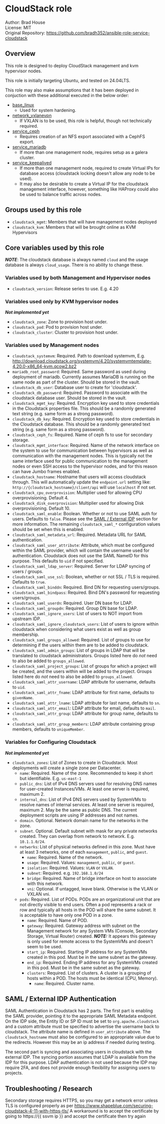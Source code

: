 # CloudStack role

Author: Brad House<br/>
License: MIT<br/>
Original Repository: https://github.com/bradh352/ansible-role-service-cloudstack

## Overview

This role is designed to deploy CloudStack management and kvm hypervisor nodes.

This role is initially targeting Ubuntu, and tested on 24.04LTS.

This role may also make assumptions that it has been deployed in conjuction
with these additional executed in the below order:
 - [base_linux](https://github.com/bradh352/ansible-role-base-linux)
   - Used for system hardening.
 - [network_vxlanevpn](https://github.com/bradh352/ansible-role-network-vxlanevpn)
   - If VXLAN is to be used, this role is helpful, though not technically
     required.
 - [service_ceph](https://github.com/bradh352/ansible-role-service-ceph)
   - Requires creation of an NFS export associated with a CephFS export.
 - [service_mariadb](https://github.com/bradh352/ansible-role-service-mariadb)
   - If more than one management node, requires setup as a galera cluster.
 - [service_keepalived](https://github.com/bradh352/ansible-role-service-keepalived)
   - If more than one management node, required to create Virtual IPs for
     database access (cloudstack locking doesn't allow any node to be used).
   - It may also be desirable to create a Virtual IP for the cloudstack
     management interface, however, something like HAProxy could also be used
     to balance traffic across nodes.

## Groups used by this role
- `cloudstack_mgmt`: Members that will have management nodes deployed
- `cloudstack_kvm`: Members that will be brought online as KVM Hypervisors

## Core variables used by this role

***NOTE***: The cloudstack database is always named `cloud` and the usage
database is always `cloud_usage`.  There is no ability to change these.

### Variables used by both Management and Hypervisor nodes

- `cloudstack_version`: Release series to use. E.g. 4.20

### Variables used only by KVM hypervisor nodes

***Not implemented yet***

- `cloudstack_zone`: Zone to provision host under.
- `cloudstack_pod`: Pod to provision host under.
- `cloudstack_cluster`: Cluster to provision host under.

### Variables used by Management nodes

- `cloudstack_systemvm`: Required. Path to download systemvm,
  E.g. http://download.cloudstack.org/systemvm/4.20/systemvmtemplate-4.20.0-x86_64-kvm.qcow2.bz2
- `mariadb_root_password`: Required. Same password as used during deployment of
  mariadb. Currently assumes MariaDB is running on the same node as part of the
  cluster.  Should be stored in the vault.
- `cloudstack_db_user`: Database user to create for 'cloudstack'.
- `cloudstack_db_password`: Required. Password to associate with the cloudstack
  database user.  Should be stored in the vault.
- `cloudstack_mgmt_key`: Required. Encryption key used to store credentials in
  the Cloudstack properties file. This should be a randomly generated text
  string (e.g. same form as a strong password).
- `cloudstack_db_key`: Required. Encryption key used to store credentials in
  the Cloudstack database. This should be a randomly generated text
  string (e.g. same form as a strong password).
- `cloudstack_ceph_fs`: Required. Name of ceph fs to use for secondary storage.
- `cloudstack_mgmt_interface`: Required. Name of the network interface on the
  system to use for communication between hypervisors as well as communication
  with the management nodes.  This is typically not the same interface used
  for public communication to the management nodes or even SSH access to the
  hypervisor nodes, and for this reason can have Jumbo frames enabled.
- `cloudstack_hostname`: Hostname that users will access cloudstack through.
  This will automatically update the `endpoint.url` setting like:
  `http://{cloudstack_hostname}/client/api` will use `localhost` if not set.
- `cloudstack_cpu_overprovision`: Multiplier used for allowing CPU
  overprovisioning.  Default 4.
- `cloudstack_disk_overprovision`: Multiplier used for allowing Disk
  overprovisioning.  Default 10.
- `cloudstack_saml_enable`: Boolean.  Whether or not to use SAML auth for users.
  Defaults to `false`. Please see the
  [SAML / External IDP](#saml---external-idp) section for more information.
  The remaining `cloudstack_saml_*` configuration values should be set when this
  is enabled.
- `cloudstack_saml_metadata_url`: Required. Metadata URL for SAML
  authentication.
- `cloudstack_saml_user_attribute`: Attribute, which must be configured within
  the SAML provider, which will contain the username used for authentication.
  Cloudstack does not use the SAML NameID for this purpose.  This defaults to
  `uid` if not specified.
- `cloudstack_saml_ldap_server`: Required. Server for LDAP syncing of
  users / groups.
- `cloudstack_saml_use_ssl`: Boolean, whether or not SSL / TLS is required.
  Defaults to `true`.
- `cloudstack_saml_binddn`: Required. Bind DN for requesting users/groups.
- `cloudstack_saml_bindpass`: Required. Bind DN's password for requesting
  users/groups.
- `cloudstack_saml_userdn`: Required. User DN base for LDAP.
- `cloudstack_saml_groupdn`: Required. Group DN base for LDAP.
- `cloudstack_saml_ignore_users`: List of users to NOT import from upstream IDP.
- `cloudstack_saml_ignore_cloudstack_users`: List of users to ignore within
  cloudstack when considering what users exist as well as group membership.
- `cloudstack_saml_groups_allowed`: Required.  List of groups to use for
  determining if the users within them are to be added to cloudstack.
- `cloudstack_saml_admin_groups`: List of groups in LDAP that will be translated
  to cloudstack administrators. Groups listed here do *not* need to also be
  added to `groups_allowed`.
- `cloudstack_saml_project_groups`: List of groups for which a project will be
  created, and the users within will be added to the project.  Groups listed
  here do *not* need to also be added to `groups_allowed`.
- `cloudstack_saml_attr_username`: LDAP attribute for username, defaults to
  `uid`.
- `cloudstack_saml_attr_fname`: LDAP attribute for first name, defaults to
  `givenName`.
- `cloudstack_saml_attr_lname`: LDAP attribute for last name, defaults to `sn`.
- `cloudstack_saml_attr_email`: LDAP attribute for email, defaults to `mail`.
- `cloudstack_saml_attr_group`: LDAP attribute for group name, defaults to `cn`.
- `cloudstack_saml_attr_group_members`: LDAP attribute containing group members,
  defaults to `uniqueMember`.

### Variables for Configuring Cloudstack

***Not implemented yet***

- `cloudstack_zones`: List of Zones to create in Cloudstack.  Most deployments
  will create a single zone per Datacenter.
  - `name`: Required. Name of the zone.  Recommended to keep it short but
    identifiable.  E.g. `us-east-1`
  - `public_dns`: List of IPv4 DNS servers used for resolving DNS names for
    user-created Instances/VMs. At least one server is required, maximum 2.
  - `internal_dns`: List of IPv4 DNS servers used by SystemVMs to resolve names
    of internal services. At least one server is required, maximum 2. May be the
    same as public DNS.  The current deployment scripts are using IP addresses
    and not names.
  - `domain`. Optional. Network domain name for the networks in the zone.
  - `subnet`. Optional. Default subnet with mask for any private networks
    created. They can overlap from network to network. E.g. `10.1.1.0/24`.
  - `networks`: List of physical networks defined in this zone.  Must have at
    least 3 networks, one of each `management`, `public`, and `guest`.
    - `name`: Required. Name of the network.
    - `usage`: Required. Values: `management`, `public`, or `guest`.
    - `isolation`: Required. Values: `VLAN` or `VXLAN`.
    - `subnet`: Required. e.g. `192.168.1.0/24`
    - `bridge`: Required. Name of bridge interface on host to associate with
      this network.
    - `vni`: Optional. If untagged, leave blank.  Otherwise is the VLAN or
      VXLAN vni.
  - `pods`: Required. List of PODs.  PODs are an organizational unit that are
    not directly visible to end users.  Often a pod represents a rack or row
    and typically all hosts in the POD will share the same subnet.  It is
    acceptable to have only one POD in a zone.
    - `name`: Required. Name of POD.
    - `gateway`: Required. Gateway address with subnet on the Management network
      for any System VMs (Console, Secondary Storage, Virtual Router) created.
      ***NOTE:*** It appears this gateway is only used for remote access to the
      SystemVMs and doesn't seem to be used.
    - `start_ip`: Required. Starting IP address for any SystemVMs created in
      this pod. Must be in the same subnet as the gateway.
    - `end_ip`: Required. Ending IP address for any SystemVMs created in
      this pod. Must be in the same subnet as the gateway.
    - `clusters`: Required. List of clusters.  A cluster is a grouping of hosts
      within a POD. The hosts must be identical (CPU, Memory).
      - `name`: Required. Cluster name.

## SAML / External IDP Authentication

SAML Authentication in Cloudstack has 2 parts.  The first part is enabling the
SAML provider, pointing it to the appropriate SAML Metadata endpoint.  On the
IDP side, the Entity ID or SP ID must be set to `org.apache.cloudstack` and a
custom attribute must be specified to advertise the username back to cloudstack.
The attribute name is defined in `user_attribute` above.  The
`cloudstack_hostname` must also be configured to an appropriate value due to
the redirects. However this may be an ip address if needed during testing.

The second part is syncing and associating users in cloudstack with the external
IDP.  The syncing portion assumes that LDAP is available from the IDP for this
purpose.  LDAP authentication is not used because the IDP may require 2FA, and
does not provide enough flexibility for assigning users to projects.


## Troubleshooting / Research

Secondary storage requires HTTPS, so you may get a network error unless TLS is configured properly as per https://www.shapeblue.com/securing-cloudstack-4-11-with-https-tls/
A workaround is to accept the certificate by going to https://{{ ssvm ip }} and accept the certificate then try again


